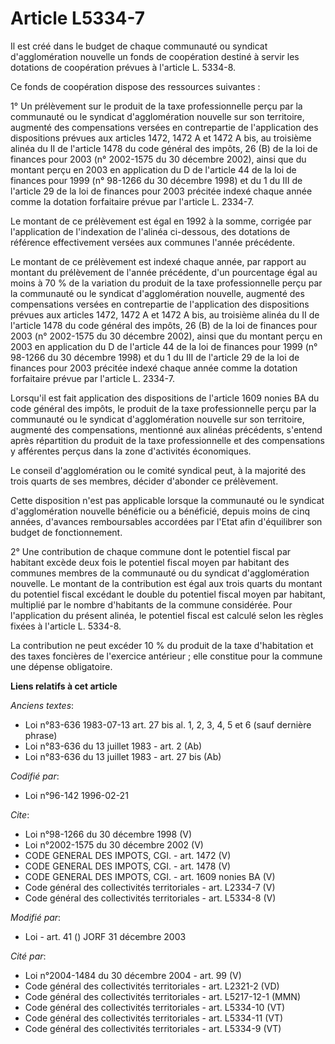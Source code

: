# Article L5334-7

Il est créé dans le budget de chaque communauté ou syndicat d'agglomération nouvelle un fonds de coopération destiné à servir
les dotations de coopération prévues à l'article L. 5334-8. 

Ce fonds de coopération dispose des ressources suivantes : 

1° Un prélèvement sur le produit de la taxe professionnelle perçu par la communauté ou le syndicat d'agglomération nouvelle
sur son territoire, augmenté des compensations versées en contrepartie de l'application des dispositions prévues aux articles
1472, 1472 A et 1472 A bis, au troisième alinéa du II de l'article 1478 du code général des impôts, 26 (B) de la loi de
finances pour 2003 (n° 2002-1575 du 30 décembre 2002), ainsi que du montant perçu en 2003 en application du D de l'article 44
de la loi de finances pour 1999 (n° 98-1266 du 30 décembre 1998) et du 1 du III de l'article 29 de la loi de finances pour
2003 précitée indexé chaque année comme la dotation forfaitaire prévue par l'article L. 2334-7. 

Le montant de ce prélèvement est égal en 1992 à la somme, corrigée par l'application de l'indexation de l'alinéa ci-dessous,
des dotations de référence effectivement versées aux communes l'année précédente. 

Le montant de ce prélèvement est indexé chaque année, par rapport au montant du prélèvement de l'année précédente, d'un
pourcentage égal au moins à 70 % de la variation du produit de la taxe professionnelle perçu par la communauté ou le syndicat
d'agglomération nouvelle, augmenté des compensations versées en contrepartie de l'application des dispositions prévues aux
articles 1472, 1472 A et 1472 A bis, au troisième alinéa du II de l'article 1478 du code général des impôts, 26 (B) de la loi
de finances pour 2003 (n° 2002-1575 du 30 décembre 2002), ainsi que du montant perçu en 2003 en application du D de l'article
44 de la loi de finances pour 1999 (n° 98-1266 du 30 décembre 1998) et du 1 du III de l'article 29 de la loi de finances pour
2003 précitée indexé chaque année comme la dotation forfaitaire prévue par l'article L. 2334-7. 

Lorsqu'il est fait application des dispositions de l'article 1609 nonies BA du code général des impôts, le produit de la taxe
professionnelle perçu par la communauté ou le syndicat d'agglomération nouvelle sur son territoire, augmenté des
compensations, mentionné aux alinéas précédents, s'entend après répartition du produit de la taxe professionnelle et des
compensations y afférentes perçus dans la zone d'activités économiques. 

Le conseil d'agglomération ou le comité syndical peut, à la majorité des trois quarts de ses membres, décider d'abonder ce
prélèvement. 

Cette disposition n'est pas applicable lorsque la communauté ou le syndicat d'agglomération nouvelle bénéficie ou a
bénéficié, depuis moins de cinq années, d'avances remboursables accordées par l'Etat afin d'équilibrer son budget de
fonctionnement. 

2° Une contribution de chaque commune dont le potentiel fiscal par habitant excède deux fois le potentiel fiscal moyen par
habitant des communes membres de la communauté ou du syndicat d'agglomération nouvelle. Le montant de la contribution est
égal aux trois quarts du montant du potentiel fiscal excédant le double du potentiel fiscal moyen par habitant, multiplié par
le nombre d'habitants de la commune considérée. Pour l'application du présent alinéa, le potentiel fiscal est calculé selon
les règles fixées à l'article L. 5334-8. 

La contribution ne peut excéder 10 % du produit de la taxe d'habitation et des taxes foncières de l'exercice antérieur ; elle
constitue pour la commune une dépense obligatoire.

**Liens relatifs à cet article**

_Anciens textes_:

  - Loi n°83-636 1983-07-13 art. 27 bis al. 1, 2, 3, 4, 5 et 6 (sauf dernière phrase)
  - Loi n°83-636 du 13 juillet 1983 - art. 2 (Ab)
  - Loi n°83-636 du 13 juillet 1983 - art. 27 bis (Ab)

_Codifié par_:

  - Loi n°96-142 1996-02-21

_Cite_:

  - Loi n°98-1266 du 30 décembre 1998 (V)
  - Loi n°2002-1575 du 30 décembre 2002 (V)
  - CODE GENERAL DES IMPOTS, CGI. - art. 1472 (V)
  - CODE GENERAL DES IMPOTS, CGI. - art. 1478 (V)
  - CODE GENERAL DES IMPOTS, CGI. - art. 1609 nonies BA (V)
  - Code général des collectivités territoriales - art. L2334-7 (V)
  - Code général des collectivités territoriales - art. L5334-8 (V)

_Modifié par_:

  - Loi - art. 41 () JORF 31 décembre 2003

_Cité par_:

  - Loi n°2004-1484 du 30 décembre 2004 - art. 99 (V)
  - Code général des collectivités territoriales - art. L2321-2 (VD)
  - Code général des collectivités territoriales - art. L5217-12-1 (MMN)
  - Code général des collectivités territoriales - art. L5334-10 (VT)
  - Code général des collectivités territoriales - art. L5334-11 (VT)
  - Code général des collectivités territoriales - art. L5334-9 (VT)
